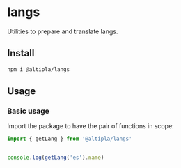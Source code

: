 
# langs

Utilities to prepare and translate langs.


## Install

```sh
npm i @altipla/langs
```


## Usage

### Basic usage

Import the package to have the pair of functions in scope:

```js
import { getLang } from '@altipla/langs'


console.log(getLang('es').name)
```
